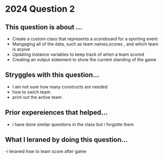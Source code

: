 # 2024 Question 2

## This question is about ...
- Create a custom class that represents a scoreboard for a sporting event
- Mangaging all of the data, such as team names,scores , and which team is acyive
- Updating instance variables to keep track of when a team scored
- Creating an output statement to show the current standing of the game

## Stryggles with this question...
- I am not sure how many constructs are needed
- how to swich team
- print out the active team



## Prior expereiences that helped...
- i have done similar questions in the class but i forgotte them



## What I leraned by doing this question...
-i leraned how to team score after game 
